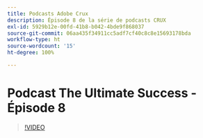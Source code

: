 ```yaml
---
title: Podcasts Adobe Crux
description: Épisode 8 de la série de podcasts CRUX
exl-id: 5929b12e-00fd-41b8-b042-4bde9f868037
source-git-commit: 06aa435f34911cc5adf7cf40c8c8e15693178bda
workflow-type: ht
source-wordcount: '15'
ht-degree: 100%

---
```


# Podcast The Ultimate Success - Épisode 8

>[!VIDEO](https://video.tv.adobe.com/v/3429404?quality=12learn=on)
